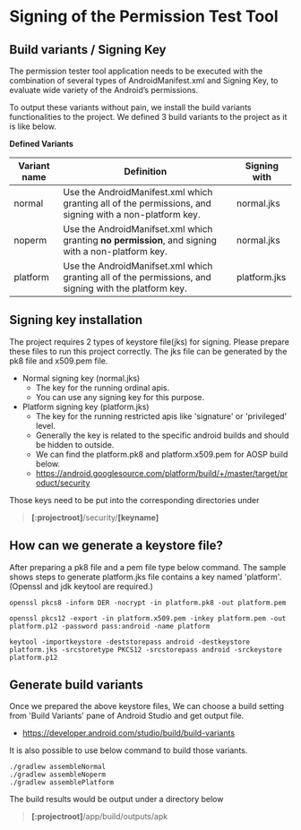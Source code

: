 # Signing of the Permission Test Tool

## Build variants / Signing Key

The permission tester tool application needs to be executed with the combination 
of several types of AndroidManifest.xml and Signing Key, to evaluate wide variety 
of the Android’s permissions. 

To output these variants without pain, we install the build variants 
functionalities to the project. We defined 3 build variants to the project as 
it is like below. 

**Defined Variants**

| Variant name | Definition                                                                                             | Signing with |
|-------|--------------------------------------------------------------------------------------------------------|--------------|
| normal | Use the AndroidManifest.xml which granting all of the permissions, and signing with a non-platform key. | normal.jks   |
| noperm| Use the AndroidManifset.xml which granting **no permission**, and signing with a non-platform key.     | normal.jks   |
| platform | Use the AndroidManifset.xml which granting all of the permissions, and signing with the platform key.  | platform.jks |

## Signing key installation
The project requires 2 types of keystore file(jks) for signing.
Please prepare these files to run this project correctly. 
The jks file can be generated by the pk8 file and x509.pem file.

 - Normal signing key (normal.jks) 
   - The key for the running ordinal apis.
   - You can use any signing key for this purpose.
 - Platform signing key (platform.jks) 
   - The key for the running restricted apis like 'signature' or 'privileged' level.
   - Generally the key is related to the specific android builds and should be hidden to outside. 
   - We can find the platform.pk8 and platform.x509.pem for AOSP build below.
   - https://android.googlesource.com/platform/build/+/master/target/product/security
   
Those keys need to be put into the corresponding directories under

>**[:projectroot]**/security/**[keyname]**

## How can we generate a keystore file?

After preparing a pk8 file and a pem file type below command. 
The sample shows steps to generate platform.jks file contains a key named 'platform'.
(Openssl and jdk keytool are required.)
```
openssl pkcs8 -inform DER -nocrypt -in platform.pk8 -out platform.pem

openssl pkcs12 -export -in platform.x509.pem -inkey platform.pem -out platform.p12 -password pass:android -name platform

keytool -importkeystore -deststorepass android -destkeystore platform.jks -srcstoretype PKCS12 -srcstorepass android -srckeystore platform.p12
```

## Generate build variants

Once we prepared the above keystore files, 
We can choose a build setting from 'Build Variants' pane of Android Studio and get output file. 
 - https://developer.android.com/studio/build/build-variants
 
It is also possible to use below command to build those variants.
```
./gradlew assembleNormal
./gradlew assembleNoperm
./gradlew assemblePlatform
```
The build results would be output under a directory below
>**[:projectroot]**/app/build/outputs/apk

